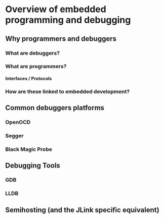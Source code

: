 # Overview of embedded programming and debugging

## Why programmers and debuggers

### What are debuggers?


### What are programmers?



#### Interfaces / Protocols

### How are these linked to embedded development?



## Common debuggers platforms

### OpenOCD


### Segger


### Black Magic Probe



## Debugging Tools

### GDB


### LLDB



## Semihosting (and the JLink specific equivalent)
